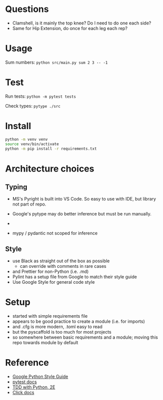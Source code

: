 # Questions

- Clamshell, is it mainly the top knee? Do I need to do one each side?
- Same for Hip Extension, do once for each leg each rep?

# Usage

Sum numbers:
`python src/main.py sum 2 3 -- -1`

# Test

Run tests:
`python -m pytest tests`

Check types:
`pytype ./src`

# Install

```sh
python -m venv venv
source venv/bin/activate
python -m pip install -r requirements.txt
```

# Architecture choices

## Typing

- MS's Pyright is built into VS Code. So easy to use with IDE, but library not part of repo.

- Google's pytype may do better inference but must be run manually.
-
- mypy / pydantic not scoped for inference

## Style

- use Black as straight out of the box as possible
  - can override with comments in rare cases
- and Prettier for non-Python (i.e. .md)
- Pylint has a setup file from Google to match their style guide
- Use Google Style for general code style

# Setup

- started with simple requirements file
- appears to be good practice to create a module (i.e. for imports)
- and .cfg is more modern, .toml easy to read
- but the pyscaffold is too much for most projects
- so somewhere between basic requirements and a module; moving this repo towards module by default

# Reference

- [Google Python Style Guide](https://google.github.io/styleguide/pyguide.html)
- [pytest docs](https://docs.pytest.org/en/6.2.x/example/index.html)
- [TDD with Python, 2E](https://learning.oreilly.com/library/view/test-driven-development-with/9781491958698/part01.html#part1)
- [Click docs](https://click.palletsprojects.com/en/8.0.x/#documentation)
